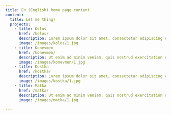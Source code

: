 ```yaml
---
title: En (English) home page content
content:
  title: Let me thing!
  projects:
    - title: Kolos
      href: /kolos/
      description: Lorem ipsum dolor sit amet, consectetur adipiscing elit, sed do eiusmod tempor incididunt ut labore et dolore magna aliqua. 
      image: /images/kolos/1.jpg
    - title: Konevmen
      href: /konevmen/
      description: Ut enim ad minim veniam, quis nostrud exercitation ullamco laboris nisi ut aliquip ex ea commodo consequat
      image: /images/konevmen/1.jpg
    - title: Kostka
      href: /kostka/
      description: Lorem ipsum dolor sit amet, consectetur adipiscing elit, sed do eiusmod tempor incididunt ut labore et dolore magna aliqua. 
      image: /images/kostka/1.jpg
    - title: Matka
      href: /matka/
      description: Ut enim ad minim veniam, quis nostrud exercitation ullamco laboris nisi ut aliquip ex ea commodo consequat
      image: /images/matka/1.jpg
    
---
```

